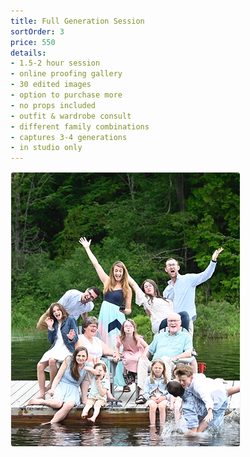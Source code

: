 ```yaml
---
title: Full Generation Session
sortOrder: 3
price: 550
details:
- 1.5-2 hour session
- online proofing gallery
- 30 edited images 
- option to purchase more 
- no props included
- outfit & wardrobe consult
- different family combinations
- captures 3-4 generations
- in studio only
---
```

![Full Generation Session](../../assets/fullGenerationPackage.png)
